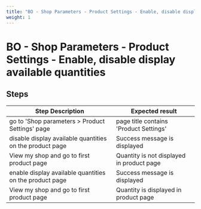 ```yaml
---
title: "BO - Shop Parameters - Product Settings - Enable, disable display available quantities"
weight: 1
---
```


# BO - Shop Parameters - Product Settings - Enable, disable display available quantities
## Steps
| Step Description | Expected result |
| ----- | ----- |
| go to 'Shop parameters > Product Settings' page | page title contains 'Product Settings' |
| disable display available quantities on the product page | Success message is displayed |
| View my shop and go to first product page | Quantity is not displayed in product page |
| enable display available quantities on the product page | Success message is displayed |
| View my shop and go to first product page | Quantity is displayed in product page |
